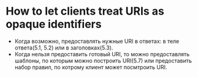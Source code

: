 # How to let clients treat URIs as opaque identifiers

* Когда возможно, предоставлять нужные URI в ответах: в теле ответа(5.1, 5.2) или в заголовках(5.3).
* Когда нельзя предоставить готовый URI, то можно предоставлять шаблоны, по которым можно построить URI(5.7) или предоставить набор правил, по котрому клиент может посмтроить URI.
